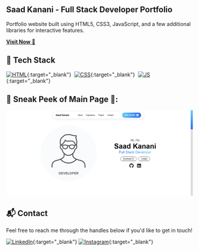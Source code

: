 ## Saad Kanani - Full Stack Developer Portfolio

Portfolio website built using HTML5, CSS3, JavaScript, and a few additional libraries for interactive features.

<a href="https://sa3d-ka.github.io/My-Portfolio/" target="_blank">**Visit Now** 🚀</a>

## 📌 Tech Stack
[![HTML](https://img.shields.io/badge/html5%20-%23E34F26.svg?&style=for-the-badge&logo=html5&logoColor=white)](https://github.com/yourusername/Portfolio-Website/search?l=html){:target="_blank"}&nbsp;
[![CSS](https://img.shields.io/badge/css3%20-%231572B6.svg?&style=for-the-badge&logo=css3&logoColor=white)](https://github.com/yourusername/Portfolio-Website/search?l=css){:target="_blank"}&nbsp;
[![JS](https://img.shields.io/badge/javascript%20-%23323330.svg?&style=for-the-badge&logo=javascript&logoColor=%23F7DF1E)](https://github.com/yourusername/Portfolio-Website/search?l=javascript){:target="_blank"}

## 📌 Sneak Peek of Main Page 🙈:

![Portfolio Preview](images/review.png)

## 📬 Contact

Feel free to reach me through the handles below if you'd like to get in touch!

[![LinkedIn](https://img.shields.io/badge/LinkedIn-0077B5?style=for-the-badge&logo=linkedin&logoColor=white)](https://www.linkedin.com/in/saad-kanani/){:target="_blank"}
[![Instagram](https://img.shields.io/badge/Instagram-E4405F?style=for-the-badge&logo=instagram&logoColor=white)](https://www.instagram.com/saad__kanani/){:target="_blank"}
